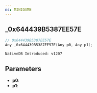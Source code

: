 ```yaml
---
ns: MINIGAME
---
```

## _0x644439B5387EE57E

```c
// 0x644439B5387EE57E
Any _0x644439B5387EE57E(Any p0, Any p1);
```

```
NativeDB Introduced: v1207
```

## Parameters
* **p0**:
* **p1**:
